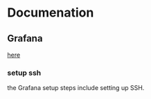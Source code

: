 # Documenation
## Grafana
[here](grafana.md)
### setup ssh
the Grafana setup steps include setting up SSH.
